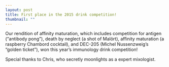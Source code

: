 ```yaml
---
layout: post
title: First place in the 2015 drink competition!
thumbnail: ""
---
```


Our rendition of affinity maturation, which includes competition for antigen (“antibody pong”), death by neglect (a shot of Malört), affinity maturation (a raspberry Chambord cocktail), and DEC-205 (Michel Nussenzweig’s “golden ticket”), won this year’s immunology drink competition!

Special thanks to Chris, who secretly moonlights as a expert mixologist.

